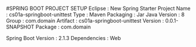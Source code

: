 #SPRING BOOT PROJECT SETUP
Eclipse : New Spring Starter Project 
Name : cs01a-springboot-unittest
Type : Maven
Packaging : Jar 
Java Version : 8
Group : com.domain
Artifact : cs01a-springboot-unittest 
Version : 0.0.1-SNAPSHOT
Package : com.domain

Spring Boot Version : 2.1.3
Dependencies : Web